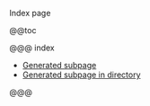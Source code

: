 Index page

@@toc

@@@ index

* [Generated subpage](generated-page.md)
* [Generated subpage in directory](generated/page.md)

@@@
